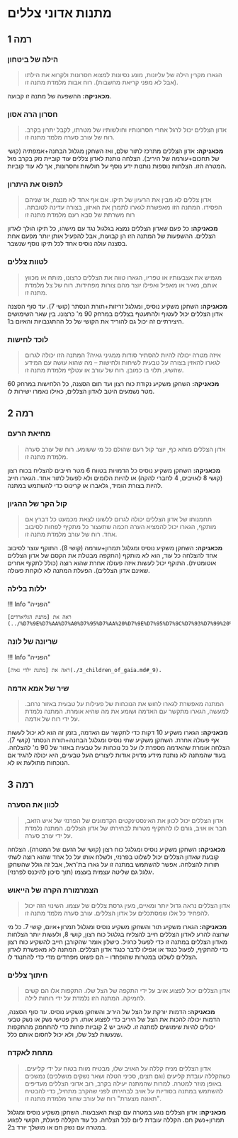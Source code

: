 # מתנות אדוני צללים

## **רמה 1**

### הילה של ביטחון

> הגארו מקרין הילה של עליונות, מונע נסיונות למצוא חסרונות ולקרוא את הילתו (אבל לא מפני קריאת מחשבות). רוח אבות מלמדת מתנה זו.

**מכאניקה:** ההשפעה של מתנה זו קבועה.

### חסרון הרה אסון 

> אדון הצללים יכול לרגל אחרי חסרונותיו וחולשותיו של מטרתו, לקבל יתרון בקרב. רוח של עורב סערה מלמד מתנה זו.

**מכאניקה:** אדון הצללים מתרכז לתור שלם, ואז השחקן מגלגל הבחנה+אמפתיה (קושי של תחכום+עורמה של היריב). הצלחה נותנת לאדון צללים עוד קוביית נזק בקרב מול המטרה הזו. הצלחות נוספות נותנות ידע נוסף על חולשות וחסרונות, אך לא עוד קוביות.

### לתפוס את היתרון

> אדון צללים לא מבין את הרעיון של תיקו. אם אף אחד לא מנצח, אז שניהם הפסידו. המתנה הזו מאפשרת לגארו לתמרן את האיזון, בצורה עדינה לטובתה. רוח משרתת של סבא רעם מלמדת מתנה זו

**מכאניקה:** כל פעם שאדון הצללים נמצא בגלגול נגד עם מישהו, כל תיקו הולך לאדון הצללים. ההשפעות של המתנה הזו הן קבועות, אבל להפעיל אותן יותר מפעם אחת בסצנה עולה נוסיס אחד לכל תיקו נוסף שנשבר.

### לטוות צללים

> מגמיש את אצבעותיו או טפריו, הגארו טווה את הצללים כרצונו, מותח או מכווץ אותם, מאיר או מאפיל ואפילו יוצר מהם צורות מפחידות. רוח של צל מלמדת מתנה זו.

**מכאניקה:** השחקן משקיע נוסיס, ומגלגל זריזות+תורת הנסתר (קושי 7). עד סוף הסצנה אדון הצללים יכול לעטוף ולהתעטף בצללים במרחק 90 מ' כרצונו. בין שאר השימושים היצירתיים זה יכול גם להוריד את הקושי של כל ההתגנבויות והאיום ב1.

### לוכד לחישות

> איזה מטרה יכולה להיות להסתיר סודות ממגיני גאיה? המתנה הזו יכולה לגרום לגארו להאזין בצורה על טבעית לשיחות ולחישות – מה שהוא עושה עם המידע שהשיג, תלוי בו כמובן. רוח של עורב או עטלף מלמדת מתנה זו.

**מכאניקה:** השחקן משקיע נקודת כוח רצון ועד תום הסצנה, כל הלחישות במרחק 60 מטר נשמעים היטב לאדון הצללים, כאילו נאמרו ישירות לו.

## **רמה 2**

### מחיאת הרעם

> אדון הצללים מוחא כף, יוצר קול רעם שהולם כל מי ששומע. רוח של עורב סערה מלמדת מתנה זו.

**מכאניקה:** השחקן משקיע נוסיס כל הדמויות בטווח 6 מטר חייבים להצליח בכוח רצון (קושי 8 לאויבים, 4 לחברי להקה) או להיות הלומים ולא לפעול לתור אחד. הגארו חייב להיות בצורת הומיד, גלאברו או קרינוס כדי להשתמש במתנה.

### קול הקר של ההגיון

> תחמנותו של אדון הצללים יכולה לגרום ללשונו לצאת מכמעט כל דברץ אם מותקף, הגארו יכול להמציא הערה חכמה שתעצור כל מתקיף לפחות לסיבוב אחד. רוח של עורב מלמדת מתנה זו.

**מכאניקה:** השחקן משקיע נוסיס ומגלגל תמרון+עורמה (קושי 8). התוקף עוצר לסיבוב אחד להצלחה כל עוד, הוא לא מותקף (התקפה מבטלת את הקסם של אדון הצללים אוטומטית). התוקף יכול לעשות איזה פעולה אחרת שהוא רוצה (כולל לתקוף אחרים שאינם אדון הצללים). הפעלת המתנה לא לוקחת פעולה.

### יללות בלילה

!!! Info "הפנייה"

    ראה את [מתנת הגליארדים](../%D7%9E%D7%AA%D7%A0%D7%95%D7%AA%20%D7%9E%D7%95%D7%9C%D7%93%D7%99%20%D7%99%D7%A8%D7%97/4_galliard.md#_11).

### שריונה של לונה 

!!! Info "הפנייה"

    ראה את [מתנת ילדי גאיה](./3_children_of_gaia.md#_9).

### שיר של אמא אדמה 

> המתנה מאפשרת לגארו לחוש את הנוכחות של פעילות על טבעית באזור נרחב. למעשה, הגארו מתקשר עם האדמה ושומע את מה שהיא אומרת. המתנה נלמדת על ידי רוח של אדמה.

**מכאניקה:** הגארו משקיע 10 דקות כדי לתקשר עם האדמה, בזמן זה הוא לא יכול לעשות אף פעולה אחרת. השחקן משקיע שתי נוסיס ומגלגל הבחנה+תורת הנסתר (קושי 7). הצלחה אומרת שהאדמה מספרת לו על כל נוכחות על טבעית באזור של 90 מ' להצלחה. בעוד שהמתנה לא נותנת מידע מדויק אודות ליצורים העל טבעיים, היא יכולה להגיד אם הנוכחות מתולעת או לא.

## **רמה 3**

### לכוון את הסערה

> אדון הצללים יכול לכוון את האינסטינקטים הקדמונים של הפרנזי של איש הזאב, חבר או אויב, גורם לו להתקיף מטרות לבחירתו של אדון הצללים. המתנה נלמדת על ידי עורב סערה.

**מכאניקה:** השחקן משקיע נוסיס ומגלגל כוח רצון (קושי של הזעם של המטרה). הצלחה קובעת שאדון הצללים יכול לשלוט בפרנזי, ולשלח אותו על כל אחד שהוא רוצה לשתי תורות להצלחה. אפשר להשתמש במתנה זו על גארו בת'ראל, אבל זה גולל שהשחקן יגלגל גם שליטה עצמית בעצמו (תוך סיכון להיכנס לפרנזי).

### הצמרמורת הקרה של הייאוש

> אדון הצללים נראה גדול יותר ומאיים, מעין גרסת צללים של עצמו. השינוי הזה יכול להפחיד כל אלו שמסתכלים על אדון הצללים. עורב סערה מלמד מתנה זו.

**מכאניקה:** הגארו משקיע תור והשחקן משקיע נוסיס ומגלגל תמרון+איום, קושי 7. כל מי שרוצה להרע לאדון הצללים חייב להצליח בגלגול כוח רצון, קושי 8, ולעשות יותר הצלחות מאדון הצללים במתנה זו כדי לפעול כרגיל. כישלון אומר שהקורבן חייב להשקיע כוח רצון כדי להתקיף, לפעול כנגד או אפילו לדבר כנגד אדון הצללים. המתנה לא מאפשרת לאדון הצללים לשלוט במטרות שהופחדו – הם פשוט מפחדים מדי כדי להתנגד לו.

### חיתוך צללים

> אדון הצללים יכול לפצוע אויב על ידי התקפה של הצל שלו. התקפות אלו הם קשים לחמיקה. המתנה הזו נלמדת על ידי רוחות לילה.

**מכאניקה:** הדמות יורקת על הצל של היריב והשחקן משקיע נוסיס. עד סוף הסצנה, הדמות יכולה להכות את הצל של היריב כדי לפצוע אותו. רק פטישי נשק או נשק טבעי יכולים להיות שימושים למתנה זו. לאויב יש 2 קוביות פחות כדי להתחמק מהתקפות שנעשות לצל שלו, ולא יכול לחסום אותם כלל.

### מתחת לאקדח

> אדון הצללים מניח קללה על האויב שלו, מבטיח מוות בטוח על ידי קליעים. כשהקללה עובדת קליעים (וגם חצים, סכיני הטלה ושאר נשקים מושלכים) נמשכים באופן מוזר למטרה. למרות שהמתנה יעילה בקרב, רוב אדוני הצללים מעדיפים להשתמש במתנה בסודיות על אויב לבחירתו לפני שהקרב מתחיל, כדי להבטיח "תאונה מצערת" רוח של עורב שחור מלמדת מתנה זו.

**מכאניקה:** אדון הצללים נוגע במטרה עם קצות האצבעות. השחקן משקיע נוסיס ומגלגל תמרון+נשק חם. הקללה עובדת ליום לכל הצלחה. כל עוד הקללה פועלת, הקושי לפגוע במטרה עם נשק חם או מושלך יורד ב2.
